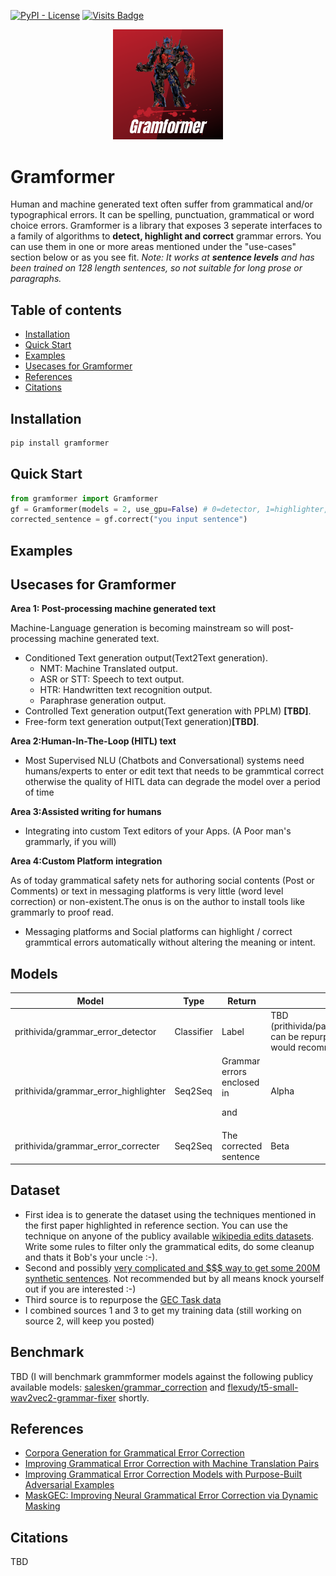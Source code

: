 [![PyPI - License](https://img.shields.io/hexpm/l/plug)](https://github.com/PrithivirajDamodaran/Gramformer/blob/main/LICENSE)
[![Visits Badge](https://badges.pufler.dev/visits/PrithivirajDamodaran/Parrot_Paraphraser)](https://badges.pufler.dev)

<p align="center">
    <img src="images/GLogo.png" width="35%" height="35%"/>
</p>

# Gramformer
Human and machine generated text often suffer from grammatical and/or typographical errors. It can be spelling, punctuation, grammatical or word choice errors. Gramformer is a library that exposes 3 seperate interfaces to a family of algorithms to **detect, highlight and correct** grammar errors. You can use them in one or more areas mentioned under the "use-cases" section below or as you see fit. *Note: It works at **sentence levels** and has been trained on 128 length sentences, so not suitable for long prose or paragraphs.*

## Table of contents
- [Installation](#installation)
- [Quick Start](#quick-start)
- [Examples](#examples)
- [Usecases for Gramformer](#usecases-for-gramformer)
- [References](#references)
- [Citations](#citations)

## Installation
```python
pip install gramformer
```
## Quick Start
```python
from gramformer import Gramformer
gf = Gramformer(models = 2, use_gpu=False) # 0=detector, 1=highlighter, 2=corrector, 3=all 
corrected_sentence = gf.correct("you input sentence")
```

## Examples

## Usecases for Gramformer

**Area 1: Post-processing machine generated text**

Machine-Language generation is becoming mainstream so will post-processing machine generated text.

- Conditioned Text generation output(Text2Text generation).
    - NMT: Machine Translated output.
    - ASR or STT: Speech to text output.
    - HTR: Handwritten text recognition output.
    - Paraphrase generation output.
- Controlled Text generation output(Text generation with PPLM) **[TBD]**.
- Free-form text generation output(Text generation)**[TBD]**.

    
**Area 2:Human-In-The-Loop (HITL) text**
<ul>
    <li>Most Supervised NLU (Chatbots and Conversational) systems need humans/experts to enter or edit text that needs to be grammtical correct otherwise the quality of HITL data can degrade the model over a period of time </li>
</ul>    
    
**Area 3:Assisted writing for humans**
<ul>
    <li>Integrating into custom Text editors of your Apps. (A Poor man's grammarly, if you will) </li>
</ul>    

**Area 4:Custom Platform integration**

As of today grammatical safety nets for authoring social contents (Post or Comments) or text in messaging platforms is very little (word level correction) or non-existent.The onus is on the author to install tools like grammarly to proof read. 

- Messaging platforms and Social platforms can highlight / correct grammtical errors automatically without altering the meaning or intent.



## Models

|      Model          |Type                          |Return                         |status|
|----------------|-------------------------------|-----------------------------|-----------------------------|
|prithivida/grammar_error_detector |Classifier |Label                             |TBD (prithivida/parrot_fluency_on_BERT can be repurposed here, but I would recommend you wait :-))|
|prithivida/grammar_error_highlighter|Seq2Seq    |Grammar errors enclosed in <p> <e> and </e> <p> |Alpha |
|prithivida/grammar_error_correcter  |Seq2Seq    |The corrected sentence              |Beta|


## Dataset
- First idea is to generate the dataset using the techniques mentioned in the first paper highlighted in reference section. You can use the technique on anyone of the publicy available [wikipedia edits datasets](https://snap.stanford.edu/data/wiki-meta.html#:~:text=Dataset%20information,Parsed%20Wikipedia%20edit%20history). Write some rules to filter only the grammatical edits, do some cleanup and thats it Bob's your uncle :-).
- Second and possibly [very complicated and $$$ way to get some 200M synthetic sentences](https://github.com/google-research-datasets/C4_200M-synthetic-dataset-for-grammatical-error-correction). Not recommended but by all means knock yourself out if you are interested :-)
- Third source is to repurpose the [GEC Task data](https://www.cl.cam.ac.uk/research/nl/bea2019st/)
- I combined sources 1 and 3 to get my training data (still working on source 2, will keep you posted)

## Benchmark
TBD (I will benchmark grammformer models against the following publicy available models: [salesken/grammar_correction](https://huggingface.co/salesken/grammar_correction) and [flexudy/t5-small-wav2vec2-grammar-fixer](flexudy/t5-small-wav2vec2-grammar-fixer) shortly.


## References

- [Corpora Generation for Grammatical Error Correction](https://www.aclweb.org/anthology/N19-1333.pdf)
- [Improving Grammatical Error Correction with Machine Translation Pairs](https://www.aclweb.org/anthology/2020.findings-emnlp.30.pdf)
- [Improving Grammatical Error Correction Models with Purpose-Built Adversarial Examples](https://www.aclweb.org/anthology/2020.emnlp-main.228.pdf) 
- [MaskGEC: Improving Neural Grammatical Error Correction via Dynamic Masking](https://aaai.org/ojs/index.php/AAAI/article/view/5476#:~:text=By%20adding%20random%20masks%20to,correction%20model%20without%20additional%20data.) 

## Citations
TBD



